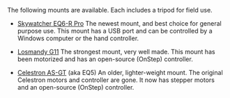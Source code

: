 The following mounts are available.  Each includes a tripod for field
use.

* [Skywatcher EQ6-R Pro](eq6/index.md) The newest mount, and best
  choice for general purpose use.  This mount has a USB port and can
  be controlled by a Windows computer or the hand controller.

* [Losmandy G11](losmandy/index.md) The strongest mount, very well
  made.  This mount has been motorized and has an open-source (OnStep)
  controller.

* [Celestron AS-GT](eq5/index.md) (aka EQ5) An older, lighter-weight
  mount. The original Celestron motors and controller are gone.  It
  now has stepper motors and an open-source (OnStep) controller.
  

